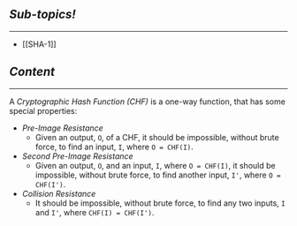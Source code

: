 ## *Sub-topics!*
---
* [[SHA-1]]
## *Content*
---
A *Cryptographic Hash Function (CHF)* is a one-way function, that has some special properties:
* *Pre-Image Resistance*
	* Given an output, `O`, of a CHF, it should be impossible, without brute force, to find an input, `I`, where `O = CHF(I)`.
* *Second Pre-Image Resistance*
	* Given an output, `O`, and an input, `I`, where `O = CHF(I)`, it should be impossible, without brute force, to find another input, `I'`, where `O = CHF(I')`.
* *Collision Resistance*
	* It should be impossible, without brute force, to find any two inputs, `I` and `I'`, where `CHF(I) = CHF(I')`.
